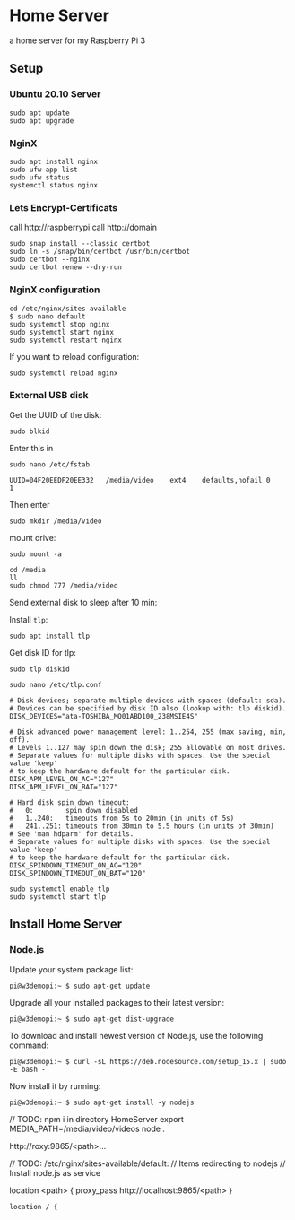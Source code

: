 # Home Server
a home server for my Raspberry Pi 3

## Setup
### Ubuntu 20.10 Server
```
sudo apt update
sudo apt upgrade
```

### NginX

```
sudo apt install nginx
sudo ufw app list
sudo ufw status
systemctl status nginx
```
### Lets Encrypt-Certificats
call http://raspberrypi call http://domain
```
sudo snap install --classic certbot
sudo ln -s /snap/bin/certbot /usr/bin/certbot
sudo certbot --nginx
sudo certbot renew --dry-run
```
### NginX configuration
```
cd /etc/nginx/sites-available
$ sudo nano default
sudo systemctl stop nginx
sudo systemctl start nginx
sudo systemctl restart nginx
```
If you want to reload configuration:
```
sudo systemctl reload nginx
```
### External USB disk

Get the UUID of the disk:

```
sudo blkid
```

Enter this in 

```
sudo nano /etc/fstab
```

```
UUID=04F20EEDF20EE332   /media/video    ext4    defaults,nofail 0       1
```

Then enter

```
sudo mkdir /media/video
```

mount drive:

```
sudo mount -a
```

```
cd /media
ll
sudo chmod 777 /media/video
```

Send external disk to sleep after 10 min:

Install ```tlp```:

```
sudo apt install tlp
```

Get disk ID for tlp:

```
sudo tlp diskid
```

```
sudo nano /etc/tlp.conf
```
```
# Disk devices; separate multiple devices with spaces (default: sda).
# Devices can be specified by disk ID also (lookup with: tlp diskid).
DISK_DEVICES="ata-TOSHIBA_MQ01ABD100_238MSIE4S"

# Disk advanced power management level: 1..254, 255 (max saving, min, off).
# Levels 1..127 may spin down the disk; 255 allowable on most drives.
# Separate values for multiple disks with spaces. Use the special value 'keep'
# to keep the hardware default for the particular disk.
DISK_APM_LEVEL_ON_AC="127"
DISK_APM_LEVEL_ON_BAT="127"

# Hard disk spin down timeout:
#   0:        spin down disabled
#   1..240:   timeouts from 5s to 20min (in units of 5s)
#   241..251: timeouts from 30min to 5.5 hours (in units of 30min)
# See 'man hdparm' for details.
# Separate values for multiple disks with spaces. Use the special value 'keep'
# to keep the hardware default for the particular disk.
DISK_SPINDOWN_TIMEOUT_ON_AC="120"
DISK_SPINDOWN_TIMEOUT_ON_BAT="120"
```
```
sudo systemctl enable tlp
sudo systemctl start tlp
```

## Install Home Server
### Node.js
Update your system package list:

```
pi@w3demopi:~ $ sudo apt-get update
```
Upgrade all your installed packages to their latest version:

```
pi@w3demopi:~ $ sudo apt-get dist-upgrade
```

To download and install newest version of Node.js, use the following command:
```
pi@w3demopi:~ $ curl -sL https://deb.nodesource.com/setup_15.x | sudo -E bash -
```

Now install it by running:

```
pi@w3demopi:~ $ sudo apt-get install -y nodejs
```

// TODO:
npm i in directory HomeServer
export MEDIA_PATH=/media/video/videos
node .

http://roxy:9865/&lt;path&gt;...

// TODO: /etc/nginx/sites-available/default:
// Items redirecting to nodejs
// Install node.js as service

location &lt;path&gt; {
		proxy_pass http://localhost:9865/&lt;path&gt;
	}

	location / {
